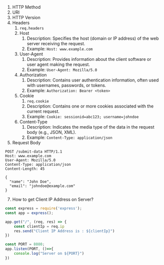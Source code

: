 
1. HTTP Method
2. URI
3. HTTP Version
4. Headers
	1. `req.headers`
	2. Host
		1. Description: Specifies the host (domain or IP address) of the web server receiving the request.
		2. Example: `Host: www.example.com`
	3. User-Agent
		1. Description: Provides information about the client software or user agent making the request.
		2. Example: `User-Agent: Mozilla/5.0`
	4. Authorization
		1. Description: Contains user authentication information, often used with usernames, passwords, or tokens.
		2. Example: `Authorization: Bearer <token>`
	5. Cookie
		1. `req.cookie`
		2. Description: Contains one or more cookies associated with the current request.
		3. Example: `Cookie: sessionid=abc123; username=johndoe`
	7. Content-Type
		1. Description: Indicates the media type of the data in the request body (e.g., JSON, XML).
		2. Example: `Content-Type: application/json`
6. Request Body

```
POST /submit-data HTTP/1.1
Host: www.example.com
User-Agent: Mozilla/5.0
Content-Type: application/json
Content-Length: 45

{
  "name": "John Doe",
  "email": "johndoe@example.com"
}
```


7. How to get Client IP Address on Server?
```js
const express = require('express');
const app = express();

app.get("/", (req, res) => {
	const clientIp = req.ip
	res.send("Client IP Address is : ${clientIp}")
})

const PORT = 8080;
app.listen(PORT, ()=>{
	console.log("Server on ${PORT}")
})
```



